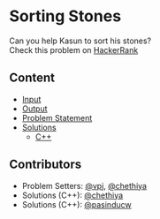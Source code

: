 # Sorting Stones
Can you help Kasun to sort his stones?  
Check this problem on [HackerRank](https://www.hackerrank.com/contests/noi-2019-day-1/challenges/sorting-stones) 

## Content
- [Input](input)
- [Output](output)
- [Problem Statement](problem-statement)
- [Solutions](solutions)
    - [C++](solutions/c++)

## Contributors
- Problem Setters: [@vpj](https://github.com/vpj), [@chethiya](https://github.com/chethiya)  
- Solutions (C++): [@chethiya](https://github.com/chethiya)
- Solutions (C++): [@pasinducw](https://github.com/pasinducw)
  
